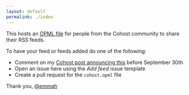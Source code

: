```yaml
---
layout: default
permalink: ./index
---
```

This hosts an [OPML file](cohost.opml) for people from the Cohost community to share their RSS feeds. 

To have your feed or feeds added do one of the following:
- Comment on my [Cohost post announcing this](https://cohost.org/emmah/post/7646402-i-m-happy-to-make-a) before September 30th
- Open an issue here using the _Add feed_ issue template
- Create a pull request for the `cohost.opml` file

Thank you, [@emmah](https://cohost.org/emmah)
